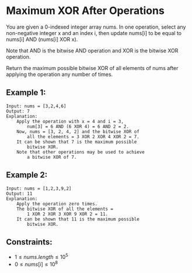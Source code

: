 # Maximum XOR After Operations

You are given a 0-indexed integer array nums. In one operation, select any  
non-negative integer x and an index i, then update nums[i] to be equal to  
nums[i] AND (nums[i] XOR x).

Note that AND is the bitwise AND operation and XOR is the bitwise XOR  
operation.

Return the maximum possible bitwise XOR of all elements of nums after  
applying the operation any number of times.

 

## Example 1:
    
    Input: nums = [3,2,4,6]
    Output: 7
    Explanation: 
        Apply the operation with x = 4 and i = 3, 
            num[3] = 6 AND (6 XOR 4) = 6 AND 2 = 2.
        Now, nums = [3, 2, 4, 2] and the bitwise XOR of 
            all the elements = 3 XOR 2 XOR 4 XOR 2 = 7.
        It can be shown that 7 is the maximum possible 
            bitwise XOR.
        Note that other operations may be used to achieve 
            a bitwise XOR of 7.

## Example 2:
    
    Input: nums = [1,2,3,9,2]
    Output: 11
    Explanation: 
        Apply the operation zero times.
        The bitwise XOR of all the elements = 
            1 XOR 2 XOR 3 XOR 9 XOR 2 = 11.
        It can be shown that 11 is the maximum possible 
            bitwise XOR.
        
 

## Constraints:

* $1 \le nums.length \le 10^5$
* $0 \le nums[i] \le 10^8$

